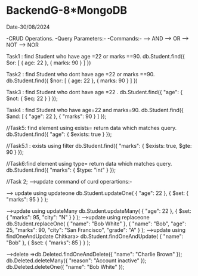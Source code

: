 # BackendG-8*MongoDB
Date-30/08/2024

-CRUD Operations.
-Query Parameters:-
-Commands:-
--> AND
--> OR 
--> NOT
--> NOR

Task1 : find Student who have age =22 or marks ==90.
db.Student.find({
    $or: [
      { age: 22 },
      { marks: 90 }
    ]
  })


Task2 : find Student who dont have age =22 or marks ==90.
  db.Student.find({
    $nor: [
      { age: 22 },
      { marks: 90 }
    ]
  })


  Task3 : find Student who dont have age =22 .
  db.Student.find({
    "age": { $not: { $eq: 22 } }
});

  Task4 : find Student who have age=22 and marks=90.
  db.Student.find({
    $and: [
        { "age": 22 },
        { "marks": 90 }
    ]
});

  //Task5: find element using exists= return data which matches query.
  db.Student.find({
    "age": { $exists: true }
});

 //Task5.1 :  exists using filter
 db.Student.find({
    "marks": { $exists: true, $gte: 90 }
});


 //Task6:find element using type= return data which matches query.
  db.Student.find({
    "marks": { $type: "int" }
});


//Task 2;
-->update command of curd operartions:-

--> update using updateone
db.Student.updateOne(
       { "age": 22 },
       { $set: { "marks": 95 } }
   );
   
   -->update using updateMany
   db.Student.updateMany(
     { "age": 22 },
     {
         $set: {
             "marks": 95,
             "city": "N"
         }
     }
 );
 -->update using replaceone
 db.Student.replaceOne(
     { "name": "Bob White" },
         {
         "name": "Bob",
         "age": 25,
         "marks": 90,
         "city": "San Francisco",
         "grade": "A"
     }
 );
 -->update using findOneAndUpdate
Chitkara> db.Student.findOneAndUpdate(
         { "name": "Bob"  },
         { $set: { "marks": 85 } }
     );

-->delete =>db.Deleted.findOneAndDelete({ "name": "Charlie Brown" });
db.Deleted.deleteMany({ "reason": "Account inactive" });
db.Deleted.deleteOne({ "name": "Bob White" });







